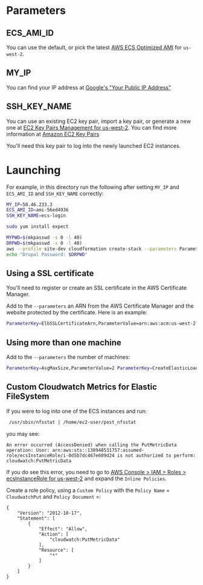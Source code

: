 # Parameters

## ECS_AMI_ID

You can use the default, or pick the latest [AWS ECS Optimized AMI](http://docs.aws.amazon.com/AmazonECS/latest/developerguide/ecs-optimized_AMI.html) for `us-west-2`.

## MY_IP

You can find your IP address at [Google's "Your Public IP Address"](https://www.google.com/search?q=what+is+my+ip)

## SSH_KEY_NAME

You can use an existing EC2 key pair, import a key pair, or generate a new one at [EC2 Key Pairs Management for us-west-2](https://us-west-2.console.aws.amazon.com/ec2/v2/home?region=us-west-2#KeyPairs:sort=keyName). You can find more information at [Amazon EC2 Key Pairs](http://docs.aws.amazon.com/AWSEC2/latest/UserGuide/ec2-key-pairs.html)

You'll need this key pair to log into the newly launched EC2 instances.

# Launching

For example, in this directory run the following after setting `MY_IP` and `ECS_AMI_ID` and `SSH_KEY_NAME` correctly:

```bash
MY_IP=50.46.233.3
ECS_AMI_ID=ami-56ed4936
SSH_KEY_NAME=ecs-login

sudo yum install expect

MYPWD=$(mkpasswd -s 0 -l 40)
DRPWD=$(mkpasswd -s 0 -l 40)
aws --profile site-dev cloudformation create-stack --parameters ParameterKey=DrupalDBAllocatedStorage,ParameterValue=5 ParameterKey=DrupalDBEngine,ParameterValue=MySQL ParameterKey=DrupalDBInstanceClass,ParameterValue=db.t2.micro ParameterKey=DrupalDBName,ParameterValue=drupal ParameterKey=DrupalDBPassword,ParameterValue="${MYPWD}" ParameterKey=WebAdminPassword,ParameterValue="${DRPWD}" ParameterKey=DrupalDBUser,ParameterValue=drupal ParameterKey=DrupalMultiAZDatabase,ParameterValue=false ParameterKey=EcsAmiId,ParameterValue=${ECS_AMI_ID} ParameterKey=EcsInstanceType,ParameterValue=t2.micro ParameterKey=IamRoleInstanceProfile,ParameterValue=ecsInstanceRole ParameterKey=KeyName,ParameterValue=${SSH_KEY_NAME} ParameterKey=SourceCidr,ParameterValue=${MY_IP}/32 --stack-name pc-$RANDOM --template-body "$(cat cloudformation.yaml)"
echo "Drupal Password: $DRPWD"
```

## Using a SSL certificate

You'll need to register or create an SSL certificate in the AWS Certificate Manager.

Add to the `--parameters` an ARN from the AWS Certificate Manager and the website protected by the certificate. Here is an example:

```bash
ParameterKey=ElbSSLCertificateArn,ParameterValue=arn:aws:acm:us-west-2:123456789012:certificate/333af33a-3333-3cb3-333a-3a33b33a3333 ParameterKey=ElbSSLCertificateCommonName,ParameterValue=xyz.yoursite.org
```

## Using more than one machine

Add to the `--parameters` the number of machines:
```bash
ParameterKey=AsgMaxSize,ParameterValue=2 ParameterKey=CreateElasticLoadBalancer,ParameterValue=true ParameterKey=DrupalHashSalt,ParameterValue=$(openssl rand -base64 64 | tr -d '\n')
```

## Custom Cloudwatch Metrics for Elastic FileSystem

If you were to log into one of the ECS instances and run:

```bash
 /usr/sbin/nfsstat | /home/ec2-user/post_nfsstat
```

you may see:

```
An error occurred (AccessDenied) when calling the PutMetricData operation: User: arn:aws:sts::138948531757:assumed-role/ecsInstanceRole/i-0d5b7dc467e609d24 is not authorized to perform: cloudwatch:PutMetricData
```

If you do see this error, you need to go to [AWS Console > IAM > Roles > ecsInstanceRole for us-west-2](https://console.aws.amazon.com/iam/home?region=us-west-2#roles/ecsInstanceRole) and expand the `Inline Policies`.

Create a role policy, using a `Custom Policy` with the `Policy Name` = `CloudwatchPut` and `Policy Document` =:
```
{
    "Version": "2012-10-17",
    "Statement": [
        {
            "Effect": "Allow",
            "Action": [
                "cloudwatch:PutMetricData"
            ],
            "Resource": [
                "*"
            ]
        }
    ]
}
```

